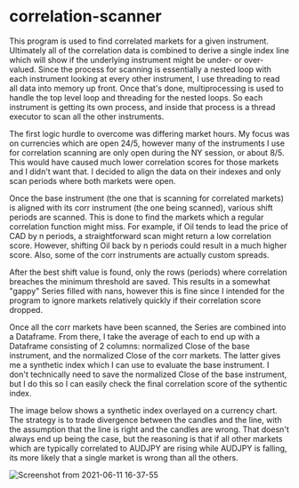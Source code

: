 # correlation-scanner
This program is used to find correlated markets for a given instrument. Ultimately all of the correlation data is combined to derive a single index line which will show if the underlying instrument might be under- or over-valued.  Since the process for scanning is essentially a nested loop with each instrument looking at every other instrument, I use threading to read all data into memory up front.  Once that's done, multiprocessing is used to handle the top level loop and threading for the nested loops.  So each instrument is getting its own process, and inside that process is a thread executor to scan all the other instruments.  

The first logic hurdle to overcome was differing market hours.  My focus was on currencies which are open 24/5, however many of the instruments I use for correlation scanning are only open during the NY session, or about 8/5.  This would have caused much lower correlation scores for those markets and I didn't want that. I decided to align the data on their indexes and only scan periods where both markets were open. 

Once the base instrument (the one that is scanning for correlated markets) is aligned with its corr instrument (the one being scanned), various shift periods are scanned. This is done to find the markets which a regular correlation function might miss.  For example, if Oil tends to lead the price of CAD by n periods, a straightforward scan might return a low correlation score.  However, shifting Oil back by n periods could result in a much higher score.  Also, some of the corr instruments are actually custom spreads.

After the best shift value is found, only the rows (periods) where correlation breaches the minimum threshold are saved. This results in a somewhat "gappy" Series filled with nans, however this is fine since I intended for the program to ignore markets relatively quickly if their correlation score dropped.

Once all the corr markets have been scanned, the Series are combined into a Dataframe. From there, I take the average of each to end up with a Dataframe consisting of 2 columns: normalized Close of the base instrument, and the normalized Close of the corr markets. The latter gives me a synthetic index which I can use to evaluate the base instrument.  I don't technically need to save the normalized Close of the base instrument, but I do this so I can easily check the final correlation score of the sythentic index.

The image below shows a synthetic index overlayed on a currency chart.  The strategy is to trade divergence between the candles and the line, with the assumption that the line is right and the candles are wrong.  That doesn't always end up being the case, but the reasoning is that if all other markets which are typically correlated to AUDJPY are rising while AUDJPY is falling, its more likely that a single market is wrong than all the others.

![Screenshot from 2021-06-11 16-37-55](https://user-images.githubusercontent.com/62268115/121751350-8d273800-cad3-11eb-9c96-67d79f85c121.png)


